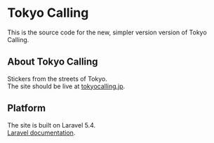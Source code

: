 # Tokyo Calling

This is the source code for the new, simpler version version of Tokyo Calling.

## About Tokyo Calling

Stickers from the streets of Tokyo.  
The site should be live at [tokyocalling.jp](http://tokyocalling.jp).

## Platform

The site is built on Laravel 5.4.  
[Laravel documentation](http://laravel.com/docs/contributions).
